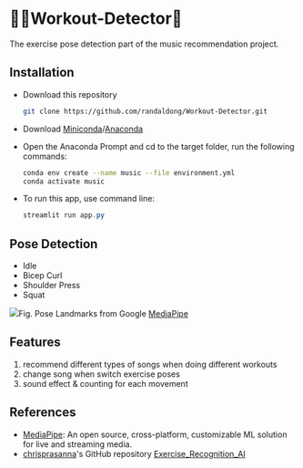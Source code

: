 # :weight_lifting_man:Workout-Detector:robot:
The exercise pose detection part of the music recommendation project.

## Installation

- Download this repository

  ```bash
  git clone https://github.com/randaldong/Workout-Detector.git
  ```

- Download [Miniconda](https://docs.conda.io/projects/miniconda/en/latest/miniconda-install.html)/[Anaconda](https://www.anaconda.com/download#downloads)

- Open the Anaconda Prompt and cd to the target folder, run the following commands:

  ```bash
  conda env create --name music --file environment.yml
  conda activate music
  ```

- To run this app, use command line:

  ```powershell
  streamlit run app.py
  ```

## Pose Detection

- Idle
- Bicep Curl 
- Shoulder Press
- Squat



![](https://camo.githubusercontent.com/7fbec98ddbc1dc4186852d1c29487efd7b1eb820c8b6ef34e113fcde40746be2/68747470733a2f2f6d65646961706970652e6465762f696d616765732f6d6f62696c652f706f73655f747261636b696e675f66756c6c5f626f64795f6c616e646d61726b732e706e67)Fig. Pose Landmarks from Google [MediaPipe](https://github.com/google/mediapipe/tree/master)

## Features

1. recommend different types of songs when doing different workouts
2. change song when switch exercise poses
3. sound effect & counting for each movement

## References

- [MediaPipe](https://developers.google.com/mediapipe): An open source, cross-platform, customizable ML solution for live and streaming media.
- [chrisprasanna](https://github.com/chrisprasanna)'s GitHub repository [Exercise_Recognition_AI](https://github.com/chrisprasanna/Exercise_Recognition_AI)

